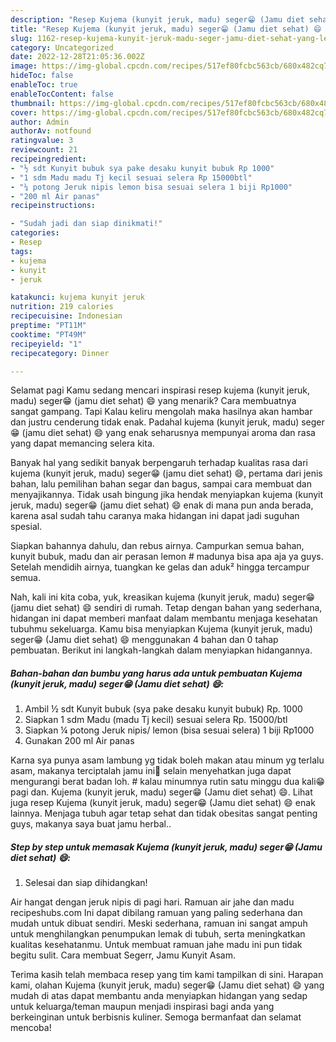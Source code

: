 ```yaml
---
description: "Resep Kujema (kunyit jeruk, madu) seger😁 (Jamu diet sehat) 😄 yang Lezat"
title: "Resep Kujema (kunyit jeruk, madu) seger😁 (Jamu diet sehat) 😄 yang Lezat"
slug: 1162-resep-kujema-kunyit-jeruk-madu-seger-jamu-diet-sehat-yang-lezat
category: Uncategorized
date: 2022-12-28T21:05:36.002Z
image: https://img-global.cpcdn.com/recipes/517ef80fcbc563cb/680x482cq70/kujema-kunyit-jeruk-madu-seger-jamu-diet-sehat-foto-resep-utama.jpg
hideToc: false
enableToc: true
enableTocContent: false
thumbnail: https://img-global.cpcdn.com/recipes/517ef80fcbc563cb/680x482cq70/kujema-kunyit-jeruk-madu-seger-jamu-diet-sehat-foto-resep-utama.jpg
cover: https://img-global.cpcdn.com/recipes/517ef80fcbc563cb/680x482cq70/kujema-kunyit-jeruk-madu-seger-jamu-diet-sehat-foto-resep-utama.jpg
author: Admin
authorAv: notfound
ratingvalue: 3
reviewcount: 21
recipeingredient:
- "½ sdt Kunyit bubuk sya pake desaku kunyit bubuk Rp 1000"
- "1 sdm Madu madu Tj kecil sesuai selera Rp 15000btl"
- "¼ potong Jeruk nipis lemon bisa sesuai selera 1 biji Rp1000"
- "200 ml Air panas"
recipeinstructions:

- "Sudah jadi dan siap dinikmati!"
categories:
- Resep
tags:
- kujema
- kunyit
- jeruk

katakunci: kujema kunyit jeruk 
nutrition: 219 calories
recipecuisine: Indonesian
preptime: "PT11M"
cooktime: "PT49M"
recipeyield: "1"
recipecategory: Dinner

---
```



Selamat pagi Kamu sedang mencari inspirasi resep kujema (kunyit jeruk, madu) seger😁 (jamu diet sehat) 😄 yang menarik? Cara membuatnya sangat gampang. Tapi Kalau keliru mengolah maka hasilnya akan hambar dan justru cenderung tidak enak. Padahal kujema (kunyit jeruk, madu) seger😁 (jamu diet sehat) 😄 yang enak seharusnya mempunyai aroma dan rasa yang dapat memancing selera kita.


Banyak hal yang sedikit banyak berpengaruh terhadap kualitas rasa dari kujema (kunyit jeruk, madu) seger😁 (jamu diet sehat) 😄, pertama dari jenis bahan, lalu pemilihan bahan segar dan bagus, sampai cara membuat dan menyajikannya. Tidak usah bingung jika hendak menyiapkan kujema (kunyit jeruk, madu) seger😁 (jamu diet sehat) 😄 enak di mana pun anda berada, karena asal sudah tahu caranya maka hidangan ini dapat jadi suguhan spesial.

Siapkan bahannya dahulu, dan rebus airnya. Campurkan semua bahan, kunyit bubuk, madu dan air perasan lemon # madunya bisa apa aja ya guys. Setelah mendidih airnya, tuangkan ke gelas dan aduk² hingga tercampur semua.


Nah, kali ini kita coba, yuk, kreasikan kujema (kunyit jeruk, madu) seger😁 (jamu diet sehat) 😄 sendiri di rumah. Tetap dengan bahan yang sederhana, hidangan ini dapat memberi manfaat dalam membantu menjaga kesehatan tubuhmu sekeluarga. Kamu bisa menyiapkan Kujema (kunyit jeruk, madu) seger😁 (Jamu diet sehat) 😄 menggunakan 4 bahan dan 0 tahap pembuatan. Berikut ini langkah-langkah dalam menyiapkan hidangannya.

<!--inarticleads1-->

##### Bahan-bahan dan bumbu yang harus ada untuk pembuatan Kujema (kunyit jeruk, madu) seger😁 (Jamu diet sehat) 😄:

1. Ambil ½ sdt Kunyit bubuk (sya pake desaku kunyit bubuk) Rp. 1000
1. Siapkan 1 sdm Madu (madu Tj kecil) sesuai selera Rp. 15000/btl
1. Siapkan ¼ potong Jeruk nipis/ lemon (bisa sesuai selera) 1 biji Rp1000
1. Gunakan 200 ml Air panas


Karna sya punya asam lambung yg tidak boleh makan atau minum yg terlalu asam, makanya terciptalah jamu ini🙈 selain menyehatkan juga dapat mengurangi berat badan loh. # kalau minumnya rutin satu minggu dua kali😁 pagi dan. Kujema (kunyit jeruk, madu) seger😁 (Jamu diet sehat) 😄. Lihat juga resep Kujema (kunyit jeruk, madu) seger😁 (Jamu diet sehat) 😄 enak lainnya. Menjaga tubuh agar tetap sehat dan tidak obesitas sangat penting guys, makanya saya buat jamu herbal.. 

<!--inarticleads2-->

##### Step by step untuk memasak Kujema (kunyit jeruk, madu) seger😁 (Jamu diet sehat) 😄:


1. Selesai dan siap dihidangkan!

Air hangat dengan jeruk nipis di pagi hari. Ramuan air jahe dan madu recipeshubs.com Ini dapat dibilang ramuan yang paling sederhana dan mudah untuk dibuat sendiri. Meski sederhana, ramuan ini sangat ampuh untuk menghilangkan penumpukan lemak di tubuh, serta meningkatkan kualitas kesehatanmu. Untuk membuat ramuan jahe madu ini pun tidak begitu sulit. Cara membuat Segerr, Jamu Kunyit Asam. 

Terima kasih telah membaca resep yang tim kami tampilkan di sini. Harapan kami, olahan Kujema (kunyit jeruk, madu) seger😁 (Jamu diet sehat) 😄 yang mudah di atas dapat membantu anda menyiapkan hidangan yang sedap untuk keluarga/teman maupun menjadi inspirasi bagi anda yang berkeinginan untuk berbisnis kuliner. Semoga bermanfaat dan selamat mencoba!
